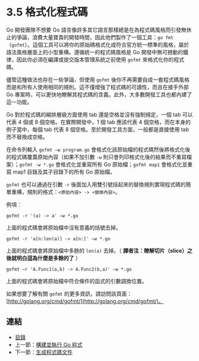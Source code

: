 # 3.5 格式化程式碼

Go 開發團隊不想要 Go 語言像許多其它語言那樣總是在為程式碼風格而引發無休止的爭論，浪費大量寶貴的開發時間，因此他們製作了一個工具：`go fmt`（`gofmt`）。這個工具可以將你的原始碼格式化成符合官方統一標準的風格，屬於語法風格層面上的小型重構。遵循統一的程式碼風格是 Go 開發中無可撼動的鐵律，因此你必須在編譯或提交版本管理系統之前使用 `gofmt` 來格式化你的程式碼。

儘管這種做法也存在一些爭論，但使用 `gofmt` 後你不再需要自成一套程式碼風格而是和所有人使用相同的規則。這不僅增強了程式碼的可讀性，而且在接手外部 Go 專案時，可以更快地瞭解其程式碼的含義。此外，大多數開發工具也都內建了這一功能。

Go 對於程式碼的縮排層級方面使用 tab 還是空格並沒有強制規定，一個 tab 可以代表 4 個或 8 個空格。在實際開發中，1 個 tab 應該代表 4 個空格，而在本身的例子當中，每個 tab 代表 8 個空格。至於開發工具方面，一般都是直接使用 tab 而不替換成空格。

在命令列輸入 `gofmt –w program.go` 會格式化該原始檔的程式碼然後將格式化後的程式碼覆蓋原始內容（如果不加引數 `-w` 則只會列印格式化後的結果而不重寫檔案）；`gofmt -w *.go` 會格式化並重寫所有 Go 原始檔；`gofmt map1` 會格式化並重寫 map1 目錄及其子目錄下的所有 Go 原始檔。

`gofmt` 也可以通過在引數 `-r` 後面加入用雙引號括起來的替換規則實現程式碼的簡單重構，規則的格式：`<原始內容> -> <替換內容>`。

例項：

	gofmt -r '(a) -> a' –w *.go

上面的程式碼會將原始檔中沒有意義的括號去掉。

	gofmt -r 'a[n:len(a)] -> a[n:]' –w *.go

上面的程式碼會將原始檔中多餘的 `len(a)` 去掉。（ **譯者注：瞭解切片（slice）之後就明白這為什麼是多餘的了** ）

	gofmt –r 'A.Func1(a,b) -> A.Func2(b,a)' –w *.go

上面的程式碼會將原始檔中符合條件的函式的引數調換位置。

如果想要了解有關 `gofmt` 的更多資訊，請訪問該頁面：[http://golang.org/cmd/gofmt/](http://golang.org/cmd/gofmt/)。

## 連結

- [目錄](directory.md)
- 上一節：[構建並執行 Go 程式](03.4.md)
- 下一節：[生成程式碼文件](03.6.md)